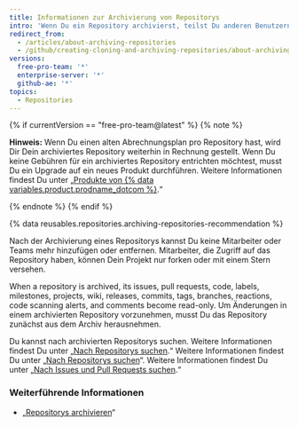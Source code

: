 ```yaml
---
title: Informationen zur Archivierung von Repositorys
intro: 'Wenn Du ein Repository archivierst, teilst Du anderen Benutzern mit, dass ein Projekt nicht mehr aktiv unterhalten wird.'
redirect_from:
  - /articles/about-archiving-repositories
  - /github/creating-cloning-and-archiving-repositories/about-archiving-repositories
versions:
  free-pro-team: '*'
  enterprise-server: '*'
  github-ae: '*'
topics:
  - Repositories
---
```


{% if currentVersion == "free-pro-team@latest" %}
{% note %}

**Hinweis:** Wenn Du einen alten Abrechnungsplan pro Repository hast, wird Dir Dein archiviertes Repository weiterhin in Rechnung gestellt. Wenn Du keine Gebühren für ein archiviertes Repository entrichten möchtest, musst Du ein Upgrade auf ein neues Produkt durchführen. Weitere Informationen findest Du unter „[Produkte von {% data variables.product.prodname_dotcom %}](/articles/github-s-products).“

{% endnote %}
{% endif %}

{% data reusables.repositories.archiving-repositories-recommendation %}

Nach der Archivierung eines Repositorys kannst Du keine Mitarbeiter oder Teams mehr hinzufügen oder entfernen. Mitarbeiter, die Zugriff auf das Repository haben, können Dein Projekt nur forken oder mit einem Stern versehen.

When a repository is archived, its issues, pull requests, code, labels, milestones, projects, wiki, releases, commits, tags, branches, reactions, code scanning alerts, and comments become read-only. Um Änderungen in einem archivierten Repository vorzunehmen, musst Du das Repository zunächst aus dem Archiv herausnehmen.

Du kannst nach archivierten Repositorys suchen. Weitere Informationen findest Du unter „[Nach Repositorys suchen](/articles/searching-for-repositories/#search-based-on-whether-a-repository-is-archived).“ Weitere Informationen findest Du unter „[Nach Repositorys suchen](/articles/searching-for-repositories/#search-based-on-whether-a-repository-is-archived)“. Weitere Informationen findest Du unter „[Nach Issues und Pull Requests suchen](/articles/searching-issues-and-pull-requests/#search-based-on-whether-a-repository-is-archived).“

### Weiterführende Informationen
- „[Repositorys archivieren](/articles/archiving-repositories)“
